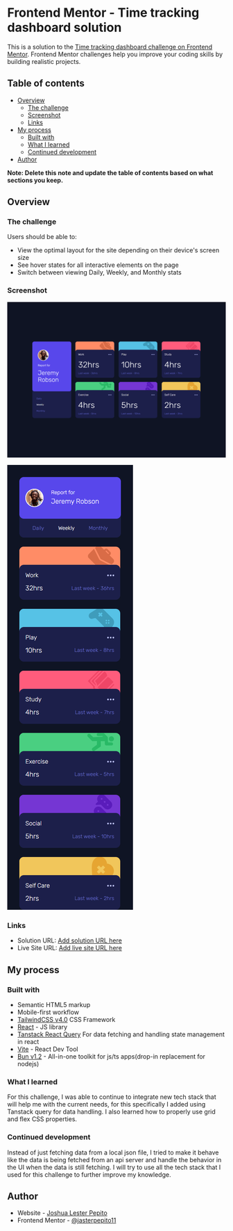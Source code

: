 # Frontend Mentor - Time tracking dashboard solution

This is a solution to the [Time tracking dashboard challenge on Frontend Mentor](https://www.frontendmentor.io/challenges/time-tracking-dashboard-UIQ7167Jw). Frontend Mentor challenges help you improve your coding skills by building realistic projects. 

## Table of contents

- [Overview](#overview)
  - [The challenge](#the-challenge)
  - [Screenshot](#screenshot)
  - [Links](#links)
- [My process](#my-process)
  - [Built with](#built-with)
  - [What I learned](#what-i-learned)
  - [Continued development](#continued-development)
- [Author](#author)

**Note: Delete this note and update the table of contents based on what sections you keep.**

## Overview

### The challenge

Users should be able to:

- View the optimal layout for the site depending on their device's screen size
- See hover states for all interactive elements on the page
- Switch between viewing Daily, Weekly, and Monthly stats

### Screenshot

![desktop ](./desktop.png)

![mobile ](./mobile-375px.png)
### Links

- Solution URL: [Add solution URL here](https://github.com/jasterpepito11/time-tracking-dashboard)
- Live Site URL: [Add live site URL here](https://jasterpepito11.github.io/time-tracking-dashboard)

## My process

### Built with

- Semantic HTML5 markup
- Mobile-first workflow
- [TailwindCSS v4.0](https://tailwindcss.com/) CSS Framework
- [React](https://reactjs.org/) - JS library
- [Tanstack React Query](https://tanstack.com/query/latest) For data fetching and handling state management in react
- [Vite](https://vite.dev) - React Dev Tool
- [Bun v1.2](https://bun.sh/docs) - All-in-one toolkit for js/ts apps(drop-in replacement for nodejs)

### What I learned

For this challenge, I was able to continue to integrate new tech stack that will help me with
the current needs, for this specifically I added using Tanstack query for data handling.
I also learned how to properly use grid  and flex CSS properties.


### Continued development

Instead of just fetching data from a local json file, I tried to make it behave like the data
is being fetched from an api server and handle the behavior in the UI when the data is still fetching. I will try to use all the tech stack that I used for this challenge to further improve my knowledge.

## Author


- Website - [Joshua Lester Pepito](https://www.your-site.com)
- Frontend Mentor - [@jasterpepito11](https://www.frontendmentor.io/profile/jasterpepito11)


